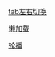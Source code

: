 [tab左右切换](http://htmlpreview.github.io/?https://github.com/zhuyutrisla/demos/blob/master/%E7%BB%84%E4%BB%B6/tab%E5%B7%A6%E5%8F%B3%E5%88%87%E6%8D%A2%E7%BB%84%E4%BB%B6.html)



[懒加载](http://htmlpreview.github.io/?https://github.com/zhuyutrisla/demos/blob/master/%E7%BB%84%E4%BB%B6/%E6%87%92%E5%8A%A0%E8%BD%BD%E7%BB%84%E4%BB%B6.html)



[轮播](http://htmlpreview.github.io/?https://github.com/zhuyutrisla/demos/blob/master/%E7%BB%84%E4%BB%B6/%E8%BD%AE%E6%92%AD%20-%20%E7%BB%84%E4%BB%B6.html)
